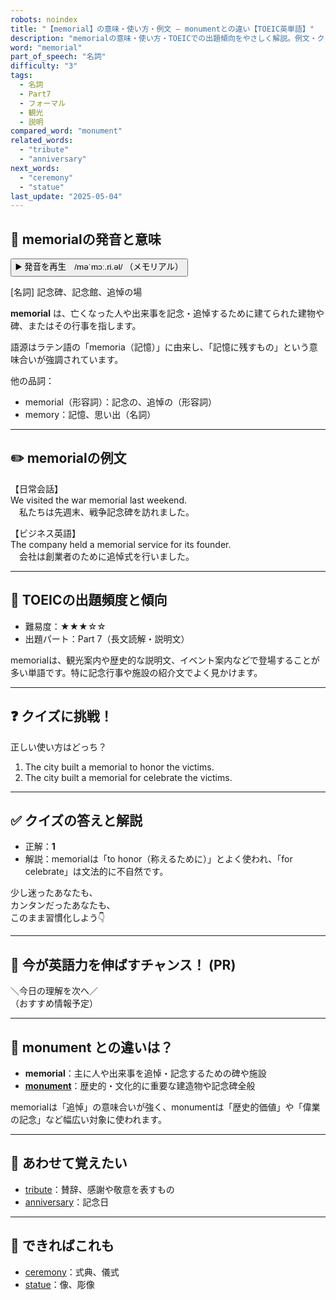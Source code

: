 ```yaml
---
robots: noindex
title: "【memorial】の意味・使い方・例文 ― monumentとの違い【TOEIC英単語】"
description: "memorialの意味・使い方・TOEICでの出題傾向をやさしく解説。例文・クイズ付きでmonumentとの違いもわかりやすく学べます。"
word: "memorial"
part_of_speech: "名詞"
difficulty: "3"
tags:
  - 名詞
  - Part7
  - フォーマル
  - 観光
  - 説明
compared_word: "monument"
related_words:
  - "tribute"
  - "anniversary"
next_words:
  - "ceremony"
  - "statue"
last_update: "2025-05-04"
---
```


## 🔰 memorialの発音と意味

<button class="play-audio" onclick="playTTS('memorial')">
  <span class="play-audio-main">
    ▶️ 発音を再生　/məˈmɔː.ri.əl/
  </span>
  <span class="play-audio-sub">
    （メモリアル）
  </span>
</button>

[名詞] 記念碑、記念館、追悼の場

**memorial** は、亡くなった人や出来事を記念・追悼するために建てられた建物や碑、またはその行事を指します。

語源はラテン語の「memoria（記憶）」に由来し、「記憶に残すもの」という意味合いが強調されています。

他の品詞：  
- memorial（形容詞）：記念の、追悼の（形容詞）
- memory：記憶、思い出（名詞）

---

## ✏️ memorialの例文

【日常会話】  
We visited the war memorial last weekend.  
　私たちは先週末、戦争記念碑を訪れました。

【ビジネス英語】  
The company held a memorial service for its founder.  
　会社は創業者のために追悼式を行いました。

---

## 🎯 TOEICの出題頻度と傾向

- 難易度：★★★☆☆
- 出題パート：Part 7（長文読解・説明文）

memorialは、観光案内や歴史的な説明文、イベント案内などで登場することが多い単語です。特に記念行事や施設の紹介文でよく見かけます。

---

## ❓ クイズに挑戦！

正しい使い方はどっち？

1. The city built a memorial to honor the victims.  
2. The city built a memorial for celebrate the victims.

---

## ✅ クイズの答えと解説

- 正解：**1**
- 解説：memorialは「to honor（称えるために）」とよく使われ、「for celebrate」は文法的に不自然です。

少し迷ったあなたも、  
カンタンだったあなたも、  
このまま習慣化しよう👇️

---

## 🚀 今が英語力を伸ばすチャンス！ (PR)

<div class="info-center">
＼今日の理解を次へ／<br>  
（おすすめ情報予定）
</div>

---

## 🤔  monument との違いは？

- **memorial**：主に人や出来事を追悼・記念するための碑や施設
- **[monument](/word/monument/)**：歴史的・文化的に重要な建造物や記念碑全般

memorialは「追悼」の意味合いが強く、monumentは「歴史的価値」や「偉業の記念」など幅広い対象に使われます。

---

## 🧩 あわせて覚えたい

- [tribute](/word/tribute/)：賛辞、感謝や敬意を表すもの
- [anniversary](/word/anniversary/)：記念日

---

## 📖 できればこれも

- [ceremony](/word/ceremony/)：式典、儀式
- [statue](/word/statue/)：像、彫像

<!-- cvid: aid29_bid45 -->
